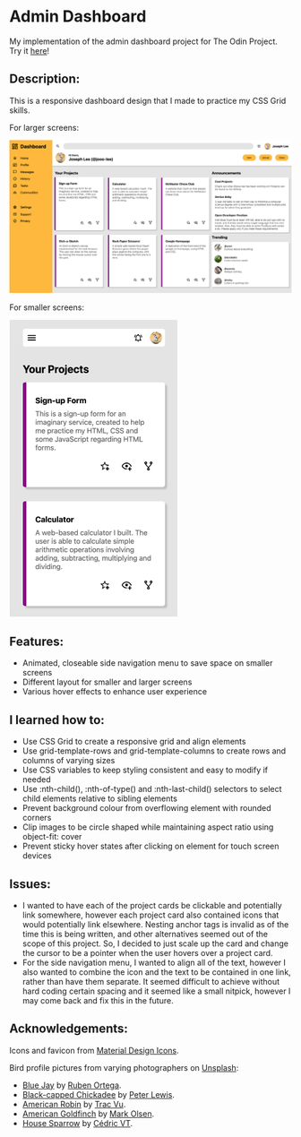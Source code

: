 # Admin Dashboard

My implementation of the admin dashboard project for The Odin Project. Try it [here](https://jooo-lee.github.io/admin-dashboard/)!

## Description:

This is a responsive dashboard design that I made to practice my CSS Grid skills. 

For larger screens:

![demo image for large screens](./assets/lrg-screens.png)

For smaller screens:

<img src="./assets/s-screens.png" alt="demo image for smaller screens" width="300px">

## Features:

* Animated, closeable side navigation menu to save space on smaller screens
* Different layout for smaller and larger screens
* Various hover effects to enhance user experience

## I learned how to:

* Use CSS Grid to create a responsive grid and align elements
* Use grid-template-rows and grid-template-columns to create rows and columns of varying sizes
* Use CSS variables to keep styling consistent and easy to modify if needed
* Use :nth-child(), :nth-of-type() and :nth-last-child() selectors to select child elements relative to sibling elements
* Prevent background colour from overflowing element with rounded corners
* Clip images to be circle shaped while maintaining aspect ratio using object-fit: cover
* Prevent sticky hover states after clicking on element for touch screen devices

## Issues:

* I wanted to have each of the project cards be clickable and potentially link somewhere, however each project card also contained icons that would potentially link elsewhere. Nesting anchor tags is invalid as of the time this is being written, and other alternatives seemed out of the scope of this project. So, I decided to just scale up the card and change the cursor to be a pointer when the user hovers over a project card.
* For the side navigation menu, I wanted to align all of the text, however I also wanted to combine the icon and the text to be contained in one link, rather than have them separate. It seemed difficult to achieve without hard coding certain spacing and it seemed like a small nitpick, however I may come back and fix this in the future. 

## Acknowledgements:

Icons and favicon from [Material Design Icons](https://pictogrammers.com/library/mdi/).

Bird profile pictures from varying photographers on [Unsplash](https://unsplash.com):
* [Blue Jay](https://unsplash.com/photos/9aly1wnAig0) by [Ruben Ortega](https://unsplash.com/@garigol).
* [Black-capped Chickadee](https://unsplash.com/photos/hVyw1-zjAhQ) by [Peter Lewis](https://unsplash.com/@speterlewis).
* [American Robin](https://unsplash.com/photos/iwdLcMUSby8) by [Trac Vu](https://unsplash.com/@tracminhvu).
* [American Goldfinch](https://unsplash.com/photos/bIz1pu4vd2g) by [Mark Olsen](https://unsplash.com/@markolsen).
* [House Sparrow](https://unsplash.com/photos/iL76TEh0RuA) by [Cédric VT](https://unsplash.com/@cedric_photography).